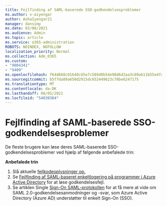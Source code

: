 ```yaml
---
title: Fejlfinding af SAML-baserede SSO-godkendelsesproblemer
ms.author: v-aiyengar
author: AshaIyengar21
manager: dansimp
ms.date: 03/08/2021
ms.audience: Admin
ms.topic: article
ms.service: o365-administration
ROBOTS: NOINDEX, NOFOLLOW
localization_priority: Normal
ms.collection: Adm_O365
ms.custom:
- "9004341"
- "9409"
ms.openlocfilehash: f64d668c01640c65e7c58940b54e98d6d2aa3c09ab11b55e4fd560874740e3d3
ms.sourcegitcommit: b5f7da89a650d2915dc652449623c78be6247175
ms.translationtype: MT
ms.contentlocale: da-DK
ms.lasthandoff: 08/05/2021
ms.locfileid: "54039384"
---
```

# <a name="troubleshoot-saml-based-sso-authentication-issues"></a>Fejlfinding af SAML-baserede SSO-godkendelsesproblemer

De fleste brugere kan løse deres SAML-baserede SSO-godkendelsesproblemer ved hjælp af følgende anbefalede trin:

**Anbefalede trin**
1. Slå aktuelle [fejlkodeoplysninger op.](https://docs.microsoft.com/azure/active-directory/develop/reference-aadsts-error-codes#lookup-current-error-code-information)
1. Se [Fejlfinding af SAML-baseret enkeltlogering på programmer i Azure Active Directory](https://docs.microsoft.com/azure/active-directory/manage-apps/debug-saml-sso-issues) for at løse godkendelsesfejl.
1. Se artiklen Single [Sign-On SAML-protokollen](https://docs.microsoft.com/azure/active-directory/develop/single-sign-on-saml-protocol) for at få mere at vide om SAML 2.0-godkendelsesanmodninger og -svar, som Azure Active Directory (Azure AD) understøtter til enkelt Sign-On (SSO).


